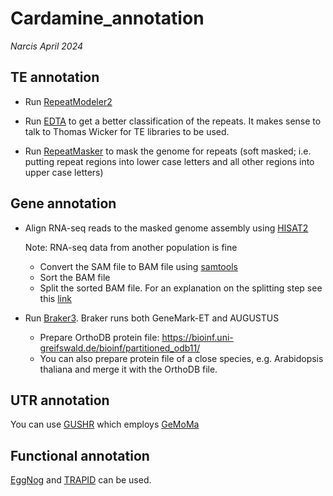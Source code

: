 # Cardamine_annotation

*Narcis April 2024*

## TE annotation

* Run [RepeatModeler2](https://github.com/Dfam-consortium/RepeatModeler/tree/master) 

* Run [EDTA](https://github.com/oushujun/EDTA) to get a better classification of the repeats. It makes sense to talk to Thomas Wicker for TE libraries to be used.

* Run [RepeatMasker](https://www.repeatmasker.org/RepeatMasker/) to mask the genome for repeats (soft masked; i.e. putting repeat regions into lower case letters and all other regions into upper case letters)

## Gene annotation
* Align RNA-seq reads to the masked genome assembly using [HISAT2](http://daehwankimlab.github.io/hisat2/)

  Note: RNA-seq data from another population is fine

  * Convert the SAM file to BAM file using [samtools](https://github.com/samtools/)
  * Sort the BAM file
  * Split the sorted BAM file. For an explanation on the splitting step see this [link](https://www.biostars.org/p/348134/)  
     
* Run [Braker3](https://github.com/Gaius-Augustus/BRAKER). Braker runs both GeneMark-ET and AUGUSTUS

  * Prepare OrthoDB protein file: https://bioinf.uni-greifswald.de/bioinf/partitioned_odb11/ 
  * You can also prepare protein file of a close species, e.g. Arabidopsis thaliana and merge it with the OrthoDB file.

## UTR annotation
You can use [GUSHR](https://github.com/Gaius-Augustus/GUSHR) which employs [GeMoMa](http://www.jstacs.de/index.php/GeMoMa)

## Functional annotation

[EggNog](https://github.com/eggnogdb/eggnog-mapper/wiki/) and [TRAPID](http://bioinformatics.psb.ugent.be/trapid_02/) can be used.





